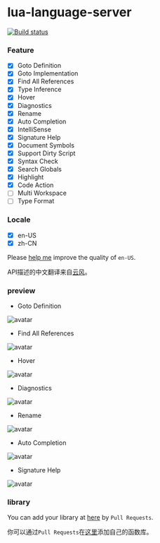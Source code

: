 # lua-language-server

[![Build status](https://ci.appveyor.com/api/projects/status/0tng1g72fssvu9rr/branch/master?svg=true)](https://ci.appveyor.com/project/sumneko/vscode-lua-language-server/branch/master)

### Feature

- [x] Goto Definition
- [x] Goto Implementation
- [x] Find All References
- [x] Type Inference
- [x] Hover
- [x] Diagnostics
- [x] Rename
- [x] Auto Completion
- [x] IntelliSense
- [x] Signature Help
- [x] Document Symbols
- [x] Support Dirty Script
- [x] Syntax Check
- [x] Search Globals
- [x] Highlight
- [x] Code Action
- [ ] Multi Workspace
- [ ] Type Format

### Locale

- [x] en-US
- [x] zh-CN

Please [help me][en-US] improve the quality of `en-US`.

API描述的中文翻译来自[云风](https://cloudwu.github.io/lua53doc/manual.html)。

[en-US]: https://github.com/sumneko/vscode-lua-language-server/tree/master/server/locale/en-US

### preview

* Goto Definition

![avatar](https://github.com/sumneko/lua-language-server/blob/master/images/Goto%20Definition.gif?raw=true)

* Find All References

![avatar](https://github.com/sumneko/lua-language-server/blob/master/images/Find%20All%20References.gif?raw=true)

* Hover

![avatar](https://github.com/sumneko/lua-language-server/blob/master/images/Hover.gif?raw=true)

* Diagnostics

![avatar](https://github.com/sumneko/lua-language-server/blob/master/images/Diagnostics.gif?raw=true)

* Rename

![avatar](https://github.com/sumneko/lua-language-server/blob/master/images/Rename.gif?raw=true)

* Auto Completion

![avatar](https://github.com/sumneko/lua-language-server/blob/master/images/Auto%20Completion.gif?raw=true)

* Signature Help

![avatar](https://github.com/sumneko/lua-language-server/blob/master/images/Signature%20Help.gif?raw=true)

### library

You can add your library at [here][libs] by `Pull Requests`.

你可以通过`Pull Requests`在[这里][libs]添加自己的函数库。

[libs]: https://github.com/sumneko/vscode-lua-language-server/tree/master/server/libs
